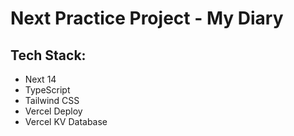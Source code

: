 # Next Practice Project - My Diary  
## Tech Stack:  
- Next 14  
- TypeScript  
- Tailwind CSS  
- Vercel Deploy  
- Vercel KV Database  